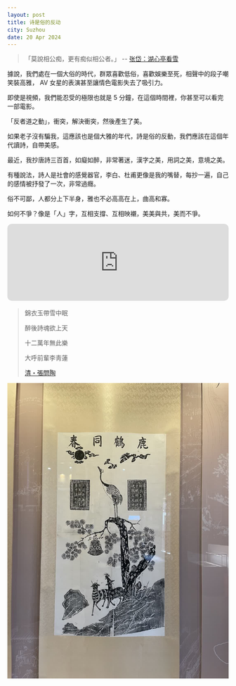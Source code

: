 ```yaml
---
layout: post
title: 诗是俗的反动
city: Suzhou
date: 20 Apr 2024
---
```


> 「莫說相公痴，更有痴似相公者。」 -- [张岱：湖心亭看雪](https://zh.wikisource.org/zh-hant/%E6%B9%96%E5%BF%83%E4%BA%AD%E7%9C%8B%E9%9B%AA)

據說，我們處在一個大俗的時代，群眾喜歡低俗，喜歡娛樂至死，相聲中的段子嘲笑裝高雅， AV 女星的表演甚至讓情色電影失去了吸引力。

即使是視頻，我們能忍受的極限也就是 5 分鐘，在這個時間裡，你甚至可以看完一部電影。

「反者道之動」，衝突，解決衝突，然後產生了美。

如果老子沒有騙我，這應該也是個大雅的年代，詩是俗的反動，我們應該在這個年代讀詩，自帶美感。

最近，我抄唐詩三百首，如癡如醉，非常著迷，漢字之美，用詞之美，意境之美。

有種說法，詩人是社會的感覺器官，李白、杜甫更像是我的嘴替，每抄一遍，自己的感情被抒發了一次，非常過癮。

俗不可鄙，人都分上下半身，雅也不必高高在上，曲高和寡。

如何不爭？像是「人」字，互相支撐、互相映襯，美美與共，美而不爭。

<iframe allow="autoplay *; encrypted-media *; fullscreen *; clipboard-write" frameborder="0" height="175" style="width:100%;max-width:660px;overflow:hidden;border-radius:10px;" sandbox="allow-forms allow-popups allow-same-origin allow-scripts allow-storage-access-by-user-activation allow-top-navigation-by-user-activation" src="https://embed.music.apple.com/tr/album/%E5%8D%97%E6%96%B9%E5%A7%91%E5%A8%98/1722413125?i=1722413132"></iframe>

> 錦衣玉帶雪中眠
> 
> 醉後詩魂欲上天
> 
> 十二萬年無此樂
> 
> 大呼前輩李靑蓮
>
> [清・張問陶](https://www5a.biglobe.ne.jp/~shici/shi4_08/jiumeng77.htm)

![20240301_072207616_iOS.JPG](/photos/20240301_072207616_iOS.JPG)

